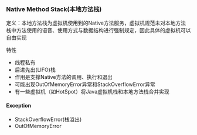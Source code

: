 ### Native Method Stack\(本地方法栈\)

定义：本地方法栈为虚拟机使用到的Native方法服务，虚拟机规范未对本地方法栈中方法使用的语音、使用方式与数据结构进行强制规定，因此具体的虚拟机可以自由实现

特性

* 线程私有
* 后进先出(LIFO)栈
* 作用是支撑Native方法的调用、执行和退出
* 可能出现OutOfMemoryError异常和StackOverflowError异常
* 有一些虚拟机（如HotSpot）将Java虚拟机栈和本地方法栈合并实现

#### Exception

* StackOverflowError(栈溢出)
* OutOfMemoryError



